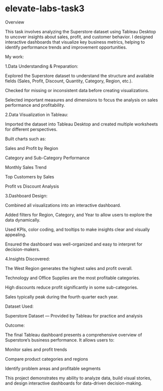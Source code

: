 # elevate-labs-task3
Overview

This task involves analyzing the Superstore dataset using Tableau Desktop to uncover insights about sales, profit, and customer behavior. I designed interactive dashboards that visualize key business metrics, helping to identify performance trends and improvement opportunities.

My work:

1.Data Understanding & Preparation:

Explored the Superstore dataset to understand the structure and available fields (Sales, Profit, Discount, Quantity, Category, Region, etc.).

Checked for missing or inconsistent data before creating visualizations.

Selected important measures and dimensions to focus the analysis on sales performance and profitability.

2.Data Visualization in Tableau:

Imported the dataset into Tableau Desktop and created multiple worksheets for different perspectives.

Built charts such as:

Sales and Profit by Region

Category and Sub-Category Performance

Monthly Sales Trend

Top Customers by Sales

Profit vs Discount Analysis

3.Dashboard Design:

Combined all visualizations into an interactive dashboard.

Added filters for Region, Category, and Year to allow users to explore the data dynamically.

Used KPIs, color coding, and tooltips to make insights clear and visually appealing.

Ensured the dashboard was well-organized and easy to interpret for decision-makers.

4.Insights Discovered:

The West Region generates the highest sales and profit overall.

Technology and Office Supplies are the most profitable categories.

High discounts reduce profit significantly in some sub-categories.

Sales typically peak during the fourth quarter each year.

Dataset Used:

Superstore Dataset — Provided by Tableau for practice and analysis

Outcome:

The final Tableau dashboard presents a comprehensive overview of Superstore’s business performance. It allows users to:

Monitor sales and profit trends

Compare product categories and regions

Identify problem areas and profitable segments

This project demonstrates my ability to analyze data, build visual stories, and design interactive dashboards for data-driven decision-making.
